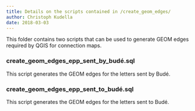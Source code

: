 ```yaml
---
title: Details on the scripts contained in /create_geom_edges/
author: Christoph Kudella
date: 2018-03-03
---
```

This folder contains two scripts that can be used to generate GEOM edges required by QGIS for connection maps.

### create_geom_edges_epp_sent_by_budé.sql
This script generates the GEOM edges for the letters sent by Budé.

### create_geom_edges_epp_sent_to_budé.sql
This script generates the GEOM edges for the letters sent to Budé.
